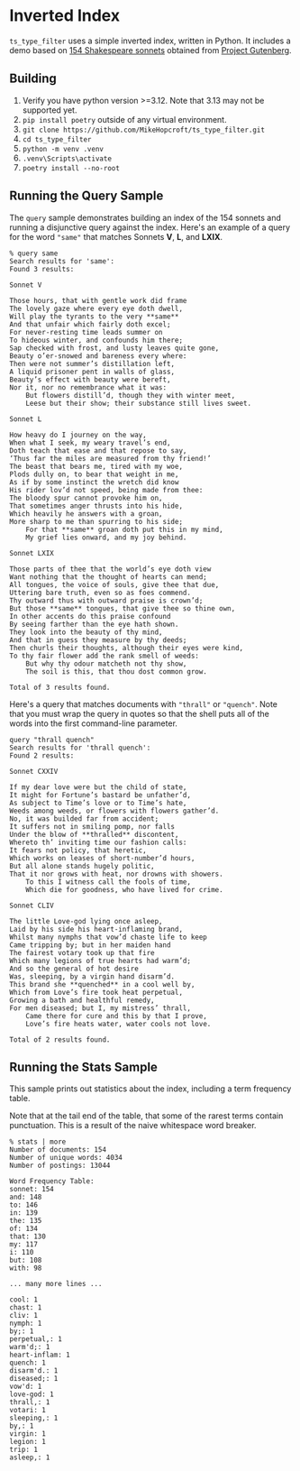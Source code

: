 # Inverted Index

`ts_type_filter` uses a simple inverted index, written in Python.
It includes a demo based on [154 Shakespeare sonnets](https://en.wikipedia.org/wiki/Shakespeare%27s_sonnets) obtained from [Project Gutenberg](https://www.gutenberg.org/ebooks/1041).

## Building

1. Verify you have python version >=3.12. Note that 3.13 may not be supported yet.
1. `pip install poetry` outside of any virtual environment.
2. `git clone https://github.com/MikeHopcroft/ts_type_filter.git`
3. `cd ts_type_filter`
4. `python -m venv .venv`
5. `.venv\Scripts\activate`
6. `poetry install --no-root`

## Running the Query Sample

The `query` sample demonstrates building an index of the 154 sonnets
and running a disjunctive query against the index. Here's an example of
a query for the word `"same"` that matches Sonnets **V**, **L**, and **LXIX**.

~~~
% query same
Search results for 'same':
Found 3 results:

Sonnet V

Those hours, that with gentle work did frame
The lovely gaze where every eye doth dwell,
Will play the tyrants to the very **same**
And that unfair which fairly doth excel;
For never-resting time leads summer on
To hideous winter, and confounds him there;
Sap checked with frost, and lusty leaves quite gone,
Beauty o’er-snowed and bareness every where:
Then were not summer’s distillation left,
A liquid prisoner pent in walls of glass,
Beauty’s effect with beauty were bereft,
Nor it, nor no remembrance what it was:
    But flowers distill’d, though they with winter meet,
    Leese but their show; their substance still lives sweet.

Sonnet L

How heavy do I journey on the way,
When what I seek, my weary travel’s end,
Doth teach that ease and that repose to say,
‘Thus far the miles are measured from thy friend!’
The beast that bears me, tired with my woe,
Plods dully on, to bear that weight in me,
As if by some instinct the wretch did know
His rider lov’d not speed, being made from thee:
The bloody spur cannot provoke him on,
That sometimes anger thrusts into his hide,
Which heavily he answers with a groan,
More sharp to me than spurring to his side;
    For that **same** groan doth put this in my mind,
    My grief lies onward, and my joy behind.

Sonnet LXIX

Those parts of thee that the world’s eye doth view
Want nothing that the thought of hearts can mend;
All tongues, the voice of souls, give thee that due,
Uttering bare truth, even so as foes commend.
Thy outward thus with outward praise is crown’d;
But those **same** tongues, that give thee so thine own,
In other accents do this praise confound
By seeing farther than the eye hath shown.
They look into the beauty of thy mind,
And that in guess they measure by thy deeds;
Then churls their thoughts, although their eyes were kind,
To thy fair flower add the rank smell of weeds:
    But why thy odour matcheth not thy show,
    The soil is this, that thou dost common grow.

Total of 3 results found.
~~~

Here's a query that matches documents with `"thrall"` or `"quench"`. Note that you must wrap the query in quotes so that the shell puts all of the words into the first command-line parameter.

~~~
query "thrall quench"
Search results for 'thrall quench':
Found 2 results:

Sonnet CXXIV

If my dear love were but the child of state,
It might for Fortune’s bastard be unfather’d,
As subject to Time’s love or to Time’s hate,
Weeds among weeds, or flowers with flowers gather’d.
No, it was builded far from accident;
It suffers not in smiling pomp, nor falls
Under the blow of **thralled** discontent,
Whereto th’ inviting time our fashion calls:
It fears not policy, that heretic,
Which works on leases of short-number’d hours,
But all alone stands hugely politic,
That it nor grows with heat, nor drowns with showers.
    To this I witness call the fools of time,
    Which die for goodness, who have lived for crime.

Sonnet CLIV

The little Love-god lying once asleep,
Laid by his side his heart-inflaming brand,
Whilst many nymphs that vow’d chaste life to keep
Came tripping by; but in her maiden hand
The fairest votary took up that fire
Which many legions of true hearts had warm’d;
And so the general of hot desire
Was, sleeping, by a virgin hand disarm’d.
This brand she **quenched** in a cool well by,
Which from Love’s fire took heat perpetual,
Growing a bath and healthful remedy,
For men diseased; but I, my mistress’ thrall,
    Came there for cure and this by that I prove,
    Love’s fire heats water, water cools not love.

Total of 2 results found.
~~~

## Running the Stats Sample

This sample prints out statistics about the index, including a term frequency table.

Note that at the tail end of the table, that some of the rarest terms contain punctuation. This is a result of the naive
whitespace word breaker.

~~~
% stats | more
Number of documents: 154
Number of unique words: 4034
Number of postings: 13044

Word Frequency Table:
sonnet: 154
and: 148
to: 146
in: 139
the: 135
of: 134
that: 130
my: 117
i: 110
but: 108
with: 98

... many more lines ...

cool: 1
chast: 1
cliv: 1
nymph: 1
by;: 1
perpetual,: 1
warm'd;: 1
heart-inflam: 1
quench: 1
disarm'd.: 1
diseased;: 1
vow'd: 1
love-god: 1
thrall,: 1
votari: 1
sleeping,: 1
by,: 1
virgin: 1
legion: 1
trip: 1
asleep,: 1
~~~
